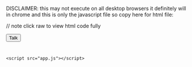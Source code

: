 
DISCLAIMER: this may not execute on all desktop browsers it definitely will in chrome
and this is only the javascript file so copy here for html file:

// note click raw to view html code fully

<!DOCTYPE html>
<html>
<head>
	<title>KambwalaShared</title>
</head>
<body>
    <button class="talk">Talk</button>
    <h1 class="content"></h1>


    <script src="app.js"></script>
</body>
</html>
